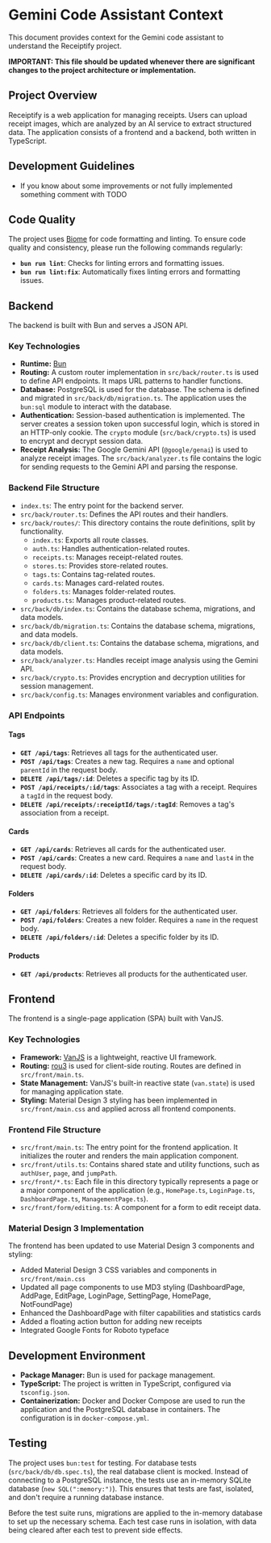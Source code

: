 # Gemini Code Assistant Context

This document provides context for the Gemini code assistant to understand the Receiptify project.

**IMPORTANT: This file should be updated whenever there are significant changes to the project architecture or implementation.**

## Project Overview

Receiptify is a web application for managing receipts. Users can upload receipt images, which are analyzed by an AI service to extract structured data. The application consists of a frontend and a backend, both written in TypeScript.

## Development Guidelines

- If you know about some improvements or not fully implemented something comment with TODO

## Code Quality

The project uses [Biome](https://biomejs.dev/) for code formatting and linting. To ensure code quality and consistency, please run the following commands regularly:

*   **`bun run lint`**: Checks for linting errors and formatting issues.
*   **`bun run lint:fix`**: Automatically fixes linting errors and formatting issues.

## Backend

The backend is built with Bun and serves a JSON API.

### Key Technologies

*   **Runtime:** [Bun](https://bun.sh/)
*   **Routing:** A custom router implementation in `src/back/router.ts` is used to define API endpoints. It maps URL patterns to handler functions.
*   **Database:** PostgreSQL is used for the database. The schema is defined and migrated in `src/back/db/migration.ts`. The application uses the `bun:sql` module to interact with the database.
*   **Authentication:** Session-based authentication is implemented. The server creates a session token upon successful login, which is stored in an HTTP-only cookie. The `crypto` module (`src/back/crypto.ts`) is used to encrypt and decrypt session data.
*   **Receipt Analysis:** The Google Gemini API (`@google/genai`) is used to analyze receipt images. The `src/back/analyzer.ts` file contains the logic for sending requests to the Gemini API and parsing the response.

### Backend File Structure

*   `index.ts`: The entry point for the backend server.
*   `src/back/router.ts`: Defines the API routes and their handlers.
*   `src/back/routes/`: This directory contains the route definitions, split by functionality.
    *   `index.ts`: Exports all route classes.
    *   `auth.ts`: Handles authentication-related routes.
    *   `receipts.ts`: Manages receipt-related routes.
    *   `stores.ts`: Provides store-related routes.
    *   `tags.ts`: Contains tag-related routes.
    *   `cards.ts`: Manages card-related routes.
    *   `folders.ts`: Manages folder-related routes.
    *   `products.ts`: Manages product-related routes.
*   `src/back/db/index.ts`: Contains the database schema, migrations, and data models.
*   `src/back/db/migration.ts`: Contains the database schema, migrations, and data models.
*   `src/back/db/client.ts`: Contains the database schema, migrations, and data models.
*   `src/back/analyzer.ts`: Handles receipt image analysis using the Gemini API.
*   `src/back/crypto.ts`: Provides encryption and decryption utilities for session management.
*   `src/back/config.ts`: Manages environment variables and configuration.

### API Endpoints

#### Tags
*   **`GET /api/tags`**: Retrieves all tags for the authenticated user.
*   **`POST /api/tags`**: Creates a new tag. Requires a `name` and optional `parentId` in the request body.
*   **`DELETE /api/tags/:id`**: Deletes a specific tag by its ID.
*   **`POST /api/receipts/:id/tags`**: Associates a tag with a receipt. Requires a `tagId` in the request body.
*   **`DELETE /api/receipts/:receiptId/tags/:tagId`**: Removes a tag's association from a receipt.

#### Cards
*   **`GET /api/cards`**: Retrieves all cards for the authenticated user.
*   **`POST /api/cards`**: Creates a new card. Requires a `name` and `last4` in the request body.
*   **`DELETE /api/cards/:id`**: Deletes a specific card by its ID.

#### Folders
*   **`GET /api/folders`**: Retrieves all folders for the authenticated user.
*   **`POST /api/folders`**: Creates a new folder. Requires a `name` in the request body.
*   **`DELETE /api/folders/:id`**: Deletes a specific folder by its ID.

#### Products
*   **`GET /api/products`**: Retrieves all products for the authenticated user.


## Frontend

The frontend is a single-page application (SPA) built with VanJS.

### Key Technologies

*   **Framework:** [VanJS](https://vanjs.org/) is a lightweight, reactive UI framework.
*   **Routing:** [rou3](https://github.com/lume/rou3) is used for client-side routing. Routes are defined in `src/front/main.ts`.
*   **State Management:** VanJS's built-in reactive state (`van.state`) is used for managing application state.
*   **Styling:** Material Design 3 styling has been implemented in `src/front/main.css` and applied across all frontend components.

### Frontend File Structure

*   `src/front/main.ts`: The entry point for the frontend application. It initializes the router and renders the main application component.
*   `src/front/utils.ts`: Contains shared state and utility functions, such as `authUser`, `page`, and `jumpPath`.
*   `src/front/*.ts`: Each file in this directory typically represents a page or a major component of the application (e.g., `HomePage.ts`, `LoginPage.ts`, `DashboardPage.ts`, `ManagementPage.ts`).
*   `src/front/form/editing.ts`: A component for a form to edit receipt data.

### Material Design 3 Implementation

The frontend has been updated to use Material Design 3 components and styling:
*   Added Material Design 3 CSS variables and components in `src/front/main.css`
*   Updated all page components to use MD3 styling (DashboardPage, AddPage, EditPage, LoginPage, SettingPage, HomePage, NotFoundPage)
*   Enhanced the DashboardPage with filter capabilities and statistics cards
*   Added a floating action button for adding new receipts
*   Integrated Google Fonts for Roboto typeface

## Development Environment

*   **Package Manager:** Bun is used for package management.
*   **TypeScript:** The project is written in TypeScript, configured via `tsconfig.json`.
*   **Containerization:** Docker and Docker Compose are used to run the application and the PostgreSQL database in containers. The configuration is in `docker-compose.yml`.

## Testing

The project uses `bun:test` for testing. For database tests (`src/back/db/db.spec.ts`), the real database client is mocked. Instead of connecting to a PostgreSQL instance, the tests use an in-memory SQLite database (`new SQL(":memory:")`). This ensures that tests are fast, isolated, and don't require a running database instance.

Before the test suite runs, migrations are applied to the in-memory database to set up the necessary schema. Each test case runs in isolation, with data being cleared after each test to prevent side effects.